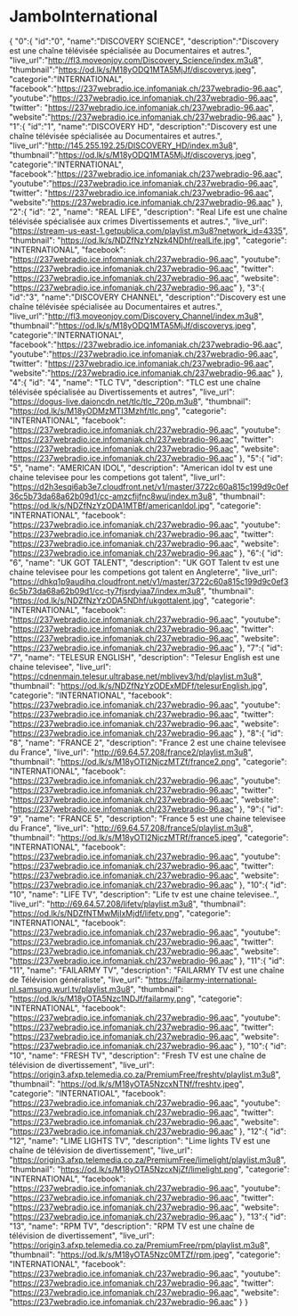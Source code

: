 # JamboInternational
{
  "0":{
  "id":"0",
  "name":"DISCOVERY SCIENCE",
  "description":"Discovery est une chaîne télévisée spécialisée au Documentaires et autres.",
  "live_url":"http://fl3.moveonjoy.com/Discovery_Science/index.m3u8",
  "thumbnail":"https://od.lk/s/M18yODQ1MTA5MjJf/discoverys.jpeg",
  "categorie":"INTERNATIONAL",
  "facebook":"https://237webradio.ice.infomaniak.ch/237webradio-96.aac",
  "youtube":"https://237webradio.ice.infomaniak.ch/237webradio-96.aac",
  "twitter": "https://237webradio.ice.infomaniak.ch/237webradio-96.aac",
  "website":"https://237webradio.ice.infomaniak.ch/237webradio-96.aac"
  },
  "1":{
  "id":"1",
  "name":"DISCOVERY HD",
  "description":"Discovery est une chaîne télévisée spécialisée au Documentaires et autres.",
  "live_url":"http://145.255.192.25/DISCOVERY_HD/index.m3u8",
  "thumbnail":"https://od.lk/s/M18yODQ1MTA5MjJf/discoverys.jpeg",
  "categorie":"INTERNATIONAL",
  "facebook":"https://237webradio.ice.infomaniak.ch/237webradio-96.aac",
  "youtube":"https://237webradio.ice.infomaniak.ch/237webradio-96.aac",
  "twitter": "https://237webradio.ice.infomaniak.ch/237webradio-96.aac",
  "website":"https://237webradio.ice.infomaniak.ch/237webradio-96.aac"
  },
  "2":{
  "id": "2",
  "name": "REAL LIFE",
  "description": "Real Life est une chaîne télévisée spécialisée aux crimes Divertissements et autres.",
  "live_url": "https://stream-us-east-1.getpublica.com/playlist.m3u8?network_id=4335",
  "thumbnail": "https://od.lk/s/NDZfNzYzNzk4NDhf/realLife.jpg",
  "categorie": "INTERNATIONAL",
  "facebook": "https://237webradio.ice.infomaniak.ch/237webradio-96.aac",
  "youtube": "https://237webradio.ice.infomaniak.ch/237webradio-96.aac",
  "twitter": "https://237webradio.ice.infomaniak.ch/237webradio-96.aac",
  "website": "https://237webradio.ice.infomaniak.ch/237webradio-96.aac"
  },
  "3":{
  "id":"3",
  "name":"DISCOVERY CHANNEL",
  "description":"Discovery est une chaîne télévisée spécialisée au Documentaires et autres.",
  "live_url":"http://fl3.moveonjoy.com/Discovery_Channel/index.m3u8",
  "thumbnail":"https://od.lk/s/M18yODQ1MTA5MjJf/discoverys.jpeg",
  "categorie":"INTERNATIONAL",
  "facebook":"https://237webradio.ice.infomaniak.ch/237webradio-96.aac",
  "youtube":"https://237webradio.ice.infomaniak.ch/237webradio-96.aac",
  "twitter": "https://237webradio.ice.infomaniak.ch/237webradio-96.aac",
  "website":"https://237webradio.ice.infomaniak.ch/237webradio-96.aac"
  },
   "4":{
  "id": "4",
  "name": "TLC TV",
  "description": "TLC est une chaîne télévisée spécialisée au Divertissements et autres",
  "live_url": "https://dogus-live.daioncdn.net/tlc/tlc_720p.m3u8",
  "thumbnail": "https://od.lk/s/M18yODMzMTI3Mzhf/tlc.png",
  "categorie": "INTERNATIONAL",
  "facebook": "https://237webradio.ice.infomaniak.ch/237webradio-96.aac",
  "youtube": "https://237webradio.ice.infomaniak.ch/237webradio-96.aac",
  "twitter": "https://237webradio.ice.infomaniak.ch/237webradio-96.aac",
  "website": "https://237webradio.ice.infomaniak.ch/237webradio-96.aac"
  },
   "5":{
  "id": "5",
  "name": "AMERICAN IDOL",
  "description": "American idol tv est une chaine televisee pour les competions got talent",
  "live_url": "https://d2h3esqi6ab3e7.cloudfront.net/v1/master/3722c60a815c199d9c0ef36c5b73da68a62b09d1/cc-amzcfijfnc8wu/index.m3u8",
  "thumbnail": "https://od.lk/s/NDZfNzYzODA1MTBf/americanIdol.jpg",
  "categorie": "INTERNATIONAL",
  "facebook": "https://237webradio.ice.infomaniak.ch/237webradio-96.aac",
  "youtube": "https://237webradio.ice.infomaniak.ch/237webradio-96.aac",
  "twitter": "https://237webradio.ice.infomaniak.ch/237webradio-96.aac",
  "website": "https://237webradio.ice.infomaniak.ch/237webradio-96.aac"
  },
   "6":{
  "id": "6",
  "name": "UK GOT TALENT",
  "description": "UK GOT Talent tv est une chaine televisee pour les competions got talent en Angleterre",
  "live_url": "https://dhkq1p9audihq.cloudfront.net/v1/master/3722c60a815c199d9c0ef36c5b73da68a62b09d1/cc-ty7fjsrdyiaa7/index.m3u8",
  "thumbnail": "https://od.lk/s/NDZfNzYzODA5NDhf/ukgottalent.jpg",
  "categorie": "INTERNATIONAL",
  "facebook": "https://237webradio.ice.infomaniak.ch/237webradio-96.aac",
  "youtube": "https://237webradio.ice.infomaniak.ch/237webradio-96.aac",
  "twitter": "https://237webradio.ice.infomaniak.ch/237webradio-96.aac",
  "website": "https://237webradio.ice.infomaniak.ch/237webradio-96.aac"
  },
   "7":{
  "id": "7",
  "name": "TELESUR ENGLISH",
  "description": "Telesur English est une chaine televisee",
  "live_url": "https://cdnenmain.telesur.ultrabase.net/mblivev3/hd/playlist.m3u8",
  "thumbnail": "https://od.lk/s/NDZfNzYzODExMDFf/telesurEnglish.jpg",
  "categorie": "INTERNATIONAL",
  "facebook": "https://237webradio.ice.infomaniak.ch/237webradio-96.aac",
  "youtube": "https://237webradio.ice.infomaniak.ch/237webradio-96.aac",
  "twitter": "https://237webradio.ice.infomaniak.ch/237webradio-96.aac",
  "website": "https://237webradio.ice.infomaniak.ch/237webradio-96.aac"
  },
   "8":{
  "id": "8",
  "name": "FRANCE 2",
  "description": "France 2 est une chaine televisee du France",
  "live_url": "http://69.64.57.208/france2/playlist.m3u8",
  "thumbnail": "https://od.lk/s/M18yOTI2NjczMTZf/france2.png",
  "categorie": "INTERNATIONAL",
  "facebook": "https://237webradio.ice.infomaniak.ch/237webradio-96.aac",
  "youtube": "https://237webradio.ice.infomaniak.ch/237webradio-96.aac",
  "twitter": "https://237webradio.ice.infomaniak.ch/237webradio-96.aac",
  "website": "https://237webradio.ice.infomaniak.ch/237webradio-96.aac"
  },
   "9":{
  "id": "9",
  "name": "FRANCE 5",
  "description": "France 5 est une chaine televisee du France",
  "live_url": "http://69.64.57.208/france5/playlist.m3u8",
  "thumbnail": "https://od.lk/s/M18yOTI2NjczMTRf/france5.jpeg",
  "categorie": "INTERNATIONAL",
  "facebook": "https://237webradio.ice.infomaniak.ch/237webradio-96.aac",
  "youtube": "https://237webradio.ice.infomaniak.ch/237webradio-96.aac",
  "twitter": "https://237webradio.ice.infomaniak.ch/237webradio-96.aac",
  "website": "https://237webradio.ice.infomaniak.ch/237webradio-96.aac"
  },
   "10":{
  "id": "10",
  "name": "LIFE TV",
  "description": "Life tv est une chaine televisee..",
  "live_url": "http://69.64.57.208/lifetv/playlist.m3u8",
  "thumbnail": "https://od.lk/s/NDZfNTMwMjIxMjdf/lifetv.png",
  "categorie": "INTERNATIONAL",
  "facebook": "https://237webradio.ice.infomaniak.ch/237webradio-96.aac",
  "youtube": "https://237webradio.ice.infomaniak.ch/237webradio-96.aac",
  "twitter": "https://237webradio.ice.infomaniak.ch/237webradio-96.aac",
  "website": "https://237webradio.ice.infomaniak.ch/237webradio-96.aac"
  },
   "11":{
  "id": "11",
  "name": "FAILARMY TV",
  "description": "FAILARMY TV est une chaîne de Télévision généraliste",
  "live_url": "https://failarmy-international-nl.samsung.wurl.tv/playlist.m3u8",
  "thumbnail": "https://od.lk/s/M18yOTA5Nzc1NDJf/failarmy.png",
  "categorie": "INTERNATIONAL",
  "facebook": "https://237webradio.ice.infomaniak.ch/237webradio-96.aac",
  "youtube": "https://237webradio.ice.infomaniak.ch/237webradio-96.aac",
  "twitter": "https://237webradio.ice.infomaniak.ch/237webradio-96.aac",
  "website": "https://237webradio.ice.infomaniak.ch/237webradio-96.aac"
  },
   "10":{
  "id": "10",
  "name": "FRESH TV",
  "description": "Fresh TV est une chaîne de télévision de divertissement",
  "live_url": "https://origin3.afxp.telemedia.co.za/PremiumFree/freshtv/playlist.m3u8",
  "thumbnail": "https://od.lk/s/M18yOTA5NzcxNTNf/freshtv.jpeg",
  "categorie": "INTERNATIOAL",
  "facebook": "https://237webradio.ice.infomaniak.ch/237webradio-96.aac",
  "youtube": "https://237webradio.ice.infomaniak.ch/237webradio-96.aac",
  "twitter": "https://237webradio.ice.infomaniak.ch/237webradio-96.aac",
  "website": "https://237webradio.ice.infomaniak.ch/237webradio-96.aac"
  },
   "12":{
  "id": "12",
  "name": "LIME LIGHTS TV",
  "description": "Lime lights TV est une chaîne de télévision de divertissement",
  "live_url": "https://origin3.afxp.telemedia.co.za/PremiumFree/limelight/playlist.m3u8",
  "thumbnail": "https://od.lk/s/M18yOTA5NzcxNjZf/limelight.png",
  "categorie": "INTERNATIONAL",
  "facebook": "https://237webradio.ice.infomaniak.ch/237webradio-96.aac",
  "youtube": "https://237webradio.ice.infomaniak.ch/237webradio-96.aac",
  "twitter": "https://237webradio.ice.infomaniak.ch/237webradio-96.aac",
  "website": "https://237webradio.ice.infomaniak.ch/237webradio-96.aac"
  },
  "13":{
  "id": "13",
  "name": "RPM TV",
  "description": "RPM TV est une chaîne de télévision de divertissement",
  "live_url": "https://origin3.afxp.telemedia.co.za/PremiumFree/rpm/playlist.m3u8",
  "thumbnail": "https://od.lk/s/M18yOTA5Nzc0MTZf/rpm.jpeg",
  "categorie": "INTERNATIONAL",
  "facebook": "https://237webradio.ice.infomaniak.ch/237webradio-96.aac",
  "youtube": "https://237webradio.ice.infomaniak.ch/237webradio-96.aac",
  "twitter": "https://237webradio.ice.infomaniak.ch/237webradio-96.aac",
  "website": "https://237webradio.ice.infomaniak.ch/237webradio-96.aac"
  }
}

